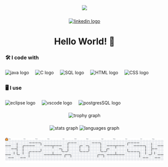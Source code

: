 <div align="center">
  <img height="150" src="https://cdn.discordapp.com/attachments/1249107517955379314/1404171961818415114/kt36kaysdj7a1.gif?ex=689a388b&is=6898e70b&hm=50c547a42bb56486065bc67e1aa4b52c718319339afb6e1614e85579ea613034&"  />
</div>

###

<div align="center">
  <a href="https://www.linkedin.com/in/josé-ernesto-marra-filho-148892344?utm_source=share&utm_campaign=share_via&utm_content=profile&utm_medium=android_app" target="_blank">
  <img src="https://img.shields.io/static/v1?message=LinkedIn&logo=linkedin&label=&color=0077B5&logoColor=white&labelColor=&style=for-the-badge" height="25" alt="linkedin logo"  />
  </a>
</div>

###

<h1 align="center">Hello World! 🤖</h1>

###

<h3 align="left">🛠 I code with </h3>

###

<div align="left">
            
  <img src="https://cdn.jsdelivr.net/gh/devicons/devicon@latest/icons/java/java-original.svg" height="40" alt="java logo" />        
  <img width="12" />
  <img src="https://cdn.jsdelivr.net/gh/devicons/devicon@latest/icons/c/c-original.svg" height="40" alt="C logo" />  
  <img width="12" />
  <img src="https://cdn.jsdelivr.net/gh/devicons/devicon@latest/icons/azuresqldatabase/azuresqldatabase-original.svg" height="40" alt="SQL logo"/>
  <img width="12" />
  <img src="https://cdn.jsdelivr.net/gh/devicons/devicon@latest/icons/html5/html5-original.svg" height="40" alt="HTML logo"/>
  <img width="12" />
   <img src="https://cdn.jsdelivr.net/gh/devicons/devicon@latest/icons/css3/css3-original.svg" height="40" alt="CSS logo"/>
  <img width="12" />
</div>

##

<h3 align="left">🖥 I use </h3>

###

<div align="left">
  
  <img src="https://cdn.jsdelivr.net/gh/devicons/devicon@latest/icons/eclipse/eclipse-original.svg" height="40" alt="eclipse logo"/>
  <img width="12" />
  <img src="https://cdn.jsdelivr.net/gh/devicons/devicon@latest/icons/vscode/vscode-original.svg" height="40" alt="vscode logo"/>
  <img width="12" />
  <img src="https://cdn.jsdelivr.net/gh/devicons/devicon@latest/icons/postgresql/postgresql-original.svg" height="40" alt="postgresSQL logo"/>
  <img width="12" />
</div>       

###

<div align="center">
 
  <img src="https://github-profile-trophy.vercel.app?username=JoseMarra2006&theme=radical&column=-1&row=1&margin-w=8&margin-h=8&no-bg=false&no-frame=false&order=4" height="150" alt="trophy graph"  />
</div>

###

###

<div align="center">
  <img src="https://github-readme-stats.vercel.app/api?username=JoseMarra2006&hide_title=false&hide_rank=false&show_icons=true&include_all_commits=true&count_private=true&disable_animations=false&theme=radical&locale=en&hide_border=false" height="150" alt="stats graph"  />
  <img src="https://github-readme-stats.vercel.app/api/top-langs?username=JoseMarra2006&locale=en&hide_title=false&layout=compact&card_width=320&langs_count=5&theme=radical&hide_border=false" height="150" alt="languages graph"  />
</div>

###

<picture>
  <source media="(prefers-color-scheme: dark)" srcset="https://raw.githubusercontent.com/JoseMarra2006/JoseMarra2006/output/pacman-contribution-graph-dark.svg">
  <source media="(prefers-color-scheme: light)" srcset="https://raw.githubusercontent.com/JoseMarra2006/JoseMarra2006/output/pacman-contribution-graph.svg">
  <img alt="pacman contribution graph" src="https://raw.githubusercontent.com/JoseMarra2006/JoseMarra2006/output/pacman-contribution-graph.svg">
</picture>

###
